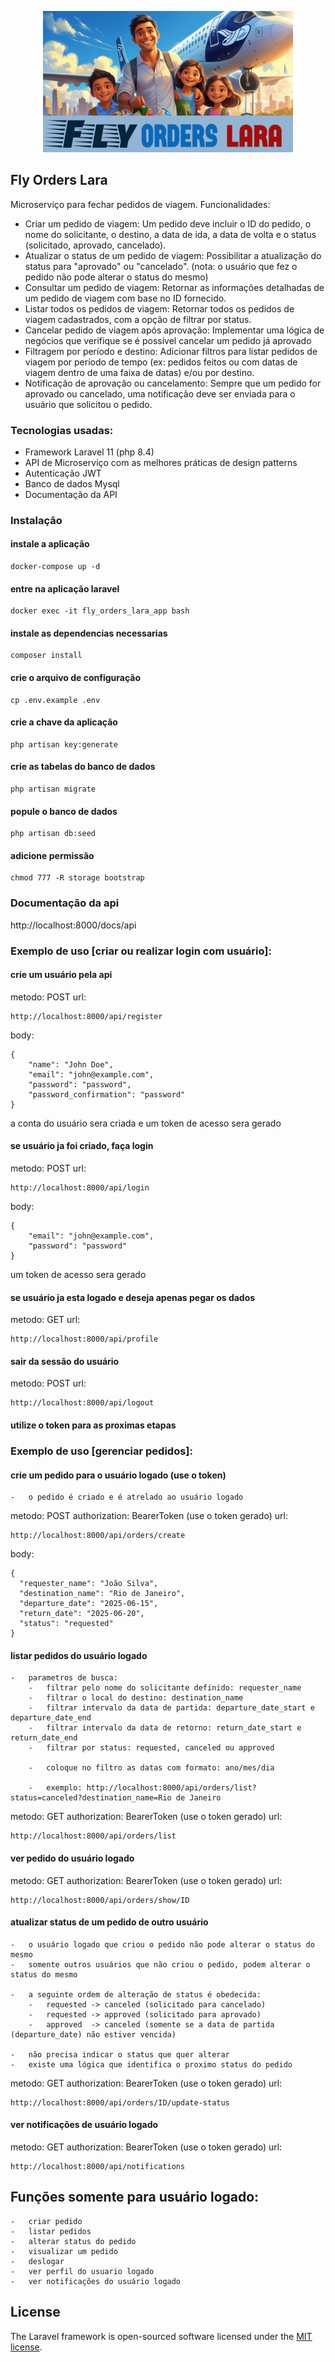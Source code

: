 <p align="center"><img src="public/assets/img/cover.png" width="400" alt="Cover"></p>

## Fly Orders Lara

Microserviço para fechar pedidos de viagem. Funcionalidades:

- Criar um pedido de viagem: Um pedido deve incluir o ID do pedido, o nome do solicitante, o destino, a data de ida, a data de volta e o status (solicitado, aprovado, cancelado).
- Atualizar o status de um pedido de viagem: Possibilitar a atualização do status para "aprovado" ou "cancelado". (nota: o usuário que fez o pedido não pode alterar o status do mesmo)
- Consultar um pedido de viagem: Retornar as informações detalhadas de um pedido de viagem com base no ID fornecido.
- Listar todos os pedidos de viagem: Retornar todos os pedidos de viagem cadastrados, com a opção de filtrar por status.
- Cancelar pedido de viagem após aprovação: Implementar uma lógica de negócios que verifique se é possível cancelar um pedido já aprovado 
- Filtragem por período e destino: Adicionar filtros para listar pedidos de viagem por período de tempo (ex: pedidos feitos ou com datas de viagem dentro de uma faixa de datas) e/ou por destino.
- Notificação de aprovação ou cancelamento: Sempre que um pedido for aprovado ou cancelado, uma notificação deve ser enviada para o usuário que solicitou o pedido.

### Tecnologias usadas:

* Framework Laravel 11 (php 8.4)
* API de Microserviço com as melhores práticas de design patterns
* Autenticação JWT
* Banco de dados Mysql
* Documentação da API

### Instalação

#### instale a aplicação

```
docker-compose up -d
```

#### entre na aplicação laravel

```
docker exec -it fly_orders_lara_app bash
```

#### instale as dependencias necessarias

```
composer install
```

#### crie o arquivo de configuração

```
cp .env.example .env
```

#### crie a chave da aplicação

```
php artisan key:generate
```

#### crie as tabelas do banco de dados

```
php artisan migrate
```

#### popule o banco de dados

```
php artisan db:seed
```

#### adicione permissão

```
chmod 777 -R storage bootstrap
```

### Documentação da api

http://localhost:8000/docs/api

### Exemplo de uso [criar ou realizar login com usuário]:

#### crie um usuário pela api

metodo: POST
url:
```
http://localhost:8000/api/register
```
body:
```
{
    "name": "John Doe",
    "email": "john@example.com",
    "password": "password",
    "password_confirmation": "password"
}
```

a conta do usuário sera criada
e um token de acesso sera gerado

#### se usuário ja foi criado, faça login

metodo: POST
url:
```
http://localhost:8000/api/login
```
body:
```
{
    "email": "john@example.com",
    "password": "password"
}
```

um token de acesso sera gerado

#### se usuário ja esta logado e deseja apenas pegar os dados

metodo: GET
url:
```
http://localhost:8000/api/profile
```

#### sair da sessão do usuário

metodo: POST
url:
```
http://localhost:8000/api/logout
```

#### utilize o token para as proximas etapas

### Exemplo de uso [gerenciar pedidos]:

#### crie um pedido para o usuário logado (use o token)

    -   o pedido é criado e é atrelado ao usuário logado

metodo: POST
authorization: BearerToken (use o token gerado)
url:
```
http://localhost:8000/api/orders/create
```
body:
```
{
  "requester_name": "João Silva",
  "destination_name": "Rio de Janeiro",
  "departure_date": "2025-06-15",
  "return_date": "2025-06-20",
  "status": "requested"
}
```

#### listar pedidos do usuário logado

    -   parametros de busca:
        -   filtrar pelo nome do solicitante definido: requester_name
        -   filtrar o local do destino: destination_name
        -   filtrar intervalo da data de partida: departure_date_start e departure_date_end
        -   filtrar intervalo da data de retorno: return_date_start e return_date_end
        -   filtrar por status: requested, canceled ou approved

        -   coloque no filtro as datas com formato: ano/mes/dia

        -   exemplo: http://localhost:8000/api/orders/list?status=canceled?destination_name=Rio de Janeiro

metodo: GET
authorization: BearerToken (use o token gerado)
url:
```
http://localhost:8000/api/orders/list
```

#### ver pedido do usuário logado

metodo: GET
authorization: BearerToken (use o token gerado)
url:
```
http://localhost:8000/api/orders/show/ID
```

#### atualizar status de um pedido de outro usuário

    -   o usuário logado que criou o pedido não pode alterar o status do mesmo
    -   somente outros usuários que não criou o pedido, podem alterar o status do mesmo

    -   a seguinte ordem de alteração de status é obedecida:
        -   requested -> canceled (solicitado para cancelado)
        -   requested -> approved (solicitado para aprovado)
        -   approved  -> canceled (somente se a data de partida (departure_date) não estiver vencida)

    -   não precisa indicar o status que quer alterar
    -   existe uma lógica que identifica o proximo status do pedido

metodo: GET
authorization: BearerToken (use o token gerado)
url:
```
http://localhost:8000/api/orders/ID/update-status
```

#### ver notificações de usuário logado

metodo: GET
authorization: BearerToken (use o token gerado)
url:
```
http://localhost:8000/api/notifications
```

## Funções somente para usuário logado:

    -   criar pedido
    -   listar pedidos
    -   alterar status do pedido
    -   visualizar um pedido
    -   deslogar
    -   ver perfil do usuario logado
    -   ver notificações do usuário logado

## License

The Laravel framework is open-sourced software licensed under the [MIT license](https://opensource.org/licenses/MIT).
